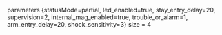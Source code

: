 parameters {statusMode=partial, led_enabled=true, stay_entry_delay=20, supervision=2, internal_mag_enabled=true, trouble_or_alarm=1, arm_entry_delay=20, shock_sensitivity=3}
 size = 4